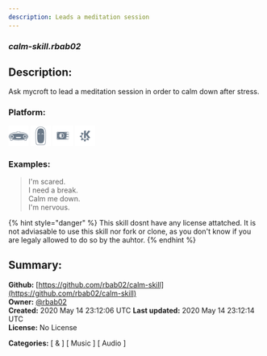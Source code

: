 ```yaml
---
description: Leads a meditation session
---
```


### _calm-skill.rbab02_  
## Description:  
Ask mycroft to lead a meditation session in order to calm down after stress.  
  
  
### Platform:  
 ![Mark I](../.gitbook/assets/mark-1-icon.png)  ![Mark II](../.gitbook/assets/mark-2-icon.png)  ![Picroft](../.gitbook/assets/picroft-icon.png)  ![plasmoid](../.gitbook/assets/kde.png)   
### Examples:  
> I'm scared.  
> I need a break.  
> Calm me down.  
> I'm nervous.  
  
{% hint style="danger" %}
This skill dosnt have any license attatched. It is not adviasable to use this skill nor fork or clone, as you don't know if you are legaly allowed to do so by the auhtor.
{% endhint %}
  
## Summary:  
**Github:** [https://github.com/rbab02/calm-skill](https://github.com/rbab02/calm-skill)  
**Owner:** [@rbab02](https://github.com/rbab02)  
**Created:** 2020 May 14 23:12:06 UTC  **Last updated:** 2020 May 14 23:12:14 UTC  
**License:** No License  
  
**Categories:** [ & ] [ Music ] [ Audio ]   
